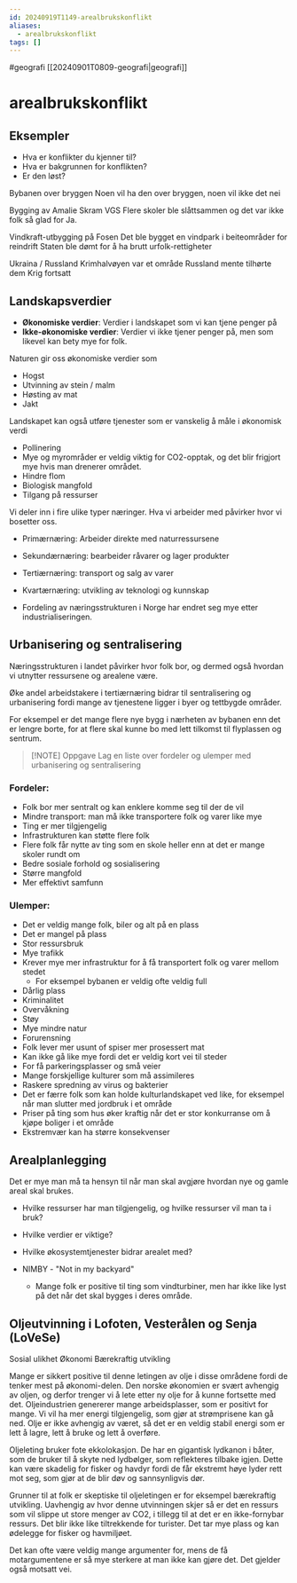 ```yaml
---
id: 20240919T1149-arealbrukskonflikt
aliases:
  - arealbrukskonflikt
tags: []
---
```

#geografi [[20240901T0809-geografi|geografi]]
# arealbrukskonflikt

## Eksempler

- Hva er konflikter du kjenner til?
- Hva er bakgrunnen for konflikten?
- Er den løst?

Bybanen over bryggen
Noen vil ha den over bryggen, noen vil ikke det
nei

Bygging av Amalie Skram VGS
Flere skoler ble slåttsammen og det var ikke folk så glad for
Ja.

Vindkraft-utbygging på Fosen
Det ble bygget en vindpark i beiteområder for reindrift
Staten ble dømt for å ha brutt urfolk-rettigheter

Ukraina / Russland
Krimhalvøyen var et område Russland mente tilhørte dem
Krig fortsatt

## Landskapsverdier

- **Økonomiske verdier**: Verdier i landskapet som vi kan tjene penger på
- **Ikke-økonomiske verdier**: Verdier vi ikke tjener penger på, men som likevel kan bety mye for folk.

Naturen gir oss økonomiske verdier som

- Hogst
- Utvinning av stein / malm
- Høsting av mat
- Jakt

Landskapet kan også utføre tjenester som er vanskelig å måle i økonomisk verdi

- Pollinering
- Mye og myrområder er veldig viktig for CO2-opptak, og det blir frigjort mye hvis man drenerer området.
- Hindre flom
- Biologisk mangfold
- Tilgang på ressurser

Vi deler inn i fire ulike typer næringer. Hva vi arbeider med påvirker hvor vi bosetter oss.

- Primærnæring: Arbeider direkte med naturressursene
- Sekundærnæring: bearbeider råvarer og lager produkter
- Tertiærnæring: transport og salg av varer
- Kvartærnæring: utvikling av teknologi og kunnskap

- Fordeling av næringsstrukturen i Norge har endret seg mye etter industrialiseringen.

## Urbanisering og sentralisering

Næringsstrukturen i landet påvirker hvor folk bor, og dermed også hvordan vi utnytter ressursene og arealene være.

Øke andel arbeidstakere i tertiærnæring bidrar til sentralisering og urbanisering fordi mange av tjenestene ligger i byer og tettbygde områder.

For eksempel er det mange flere nye bygg i nærheten av bybanen enn det er lengre borte, for at flere skal kunne bo med lett tilkomst til flyplassen og sentrum.

> [!NOTE] Oppgave
> Lag en liste over fordeler og ulemper med urbanisering og sentralisering

### Fordeler:

- Folk bor mer sentralt og kan enklere komme seg til der de vil
- Mindre transport: man må ikke transportere folk og varer like mye
- Ting er mer tilgjengelig
- Infrastrukturen kan støtte flere folk
- Flere folk får nytte av ting som en skole heller enn at det er mange skoler rundt om
- Bedre sosiale forhold og sosialisering
- Større mangfold
- Mer effektivt samfunn

### Ulemper:

- Det er veldig mange folk, biler og alt på en plass
- Det er mangel på plass
- Stor ressursbruk
- Mye trafikk
- Krever mye mer infrastruktur for å få transportert folk og varer mellom stedet
  - For eksempel bybanen er veldig ofte veldig full
- Dårlig plass
- Kriminalitet
- Overvåkning
- Støy
- Mye mindre natur
- Forurensning
- Folk lever mer usunt of spiser mer prosessert mat
- Kan ikke gå like mye fordi det er veldig kort vei til steder
- For få parkeringsplasser og små veier
- Mange forskjellige kulturer som må assimileres
- Raskere spredning av virus og bakterier
- Det er færre folk som kan holde kulturlandskapet ved like, for eksempel når man slutter med jordbruk i et område
- Priser på ting som hus øker kraftig når det er stor konkurranse om å kjøpe boliger i et område
- Ekstremvær kan ha større konsekvenser

## Arealplanlegging

Det er mye man må ta hensyn til når man skal avgjøre hvordan nye og gamle areal skal brukes.

- Hvilke ressurser har man tilgjengelig, og hvilke ressurser vil man ta i bruk?
- Hvilke verdier er viktige?
- Hvilke økosystemtjenester bidrar arealet med?

- NIMBY - "Not in my backyard"
  - Mange folk er positive til ting som vindturbiner, men har ikke like lyst på det når det skal bygges i deres område.

## Oljeutvinning i Lofoten, Vesterålen og Senja (LoVeSe)

Sosial ulikhet
Økonomi
Bærekraftig utvikling

Mange er sikkert positive til denne letingen av olje i disse områdene fordi de tenker mest på økonomi-delen. Den norske økonomien er svært avhengig av oljen, og derfor trenger vi å lete etter ny olje for å kunne fortsette med det.
Oljeindustrien genererer mange arbeidsplasser, som er positivt for mange.
Vi vil ha mer energi tilgjengelig, som gjør at strømprisene kan gå ned. Olje er ikke avhengig av været, så det er en veldig stabil energi som er lett å lagre, lett å bruke og lett å overføre.

Oljeleting bruker fote ekkolokasjon. De har en gigantisk lydkanon i båter, som de bruker til å skyte ned lydbølger, som reflekteres tilbake igjen. Dette kan være skadelig for fisker og havdyr fordi de får ekstremt høye lyder rett mot seg, som gjør at de blir døv og sannsynligvis dør.

Grunner til at folk er skeptiske til oljeletingen er for eksempel bærekraftig utvikling. Uavhengig av hvor denne utvinningen skjer så er det en ressurs som vil slippe ut store menger av CO2, i tillegg til at det er en ikke-fornybar ressurs.
Det blir ikke like tiltrekkende for turister.
Det tar mye plass og kan ødelegge for fisker og havmiljøet.

Det kan ofte være veldig mange argumenter for, mens de få motargumentene er så mye sterkere at man ikke kan gjøre det. Det gjelder også motsatt vei.
